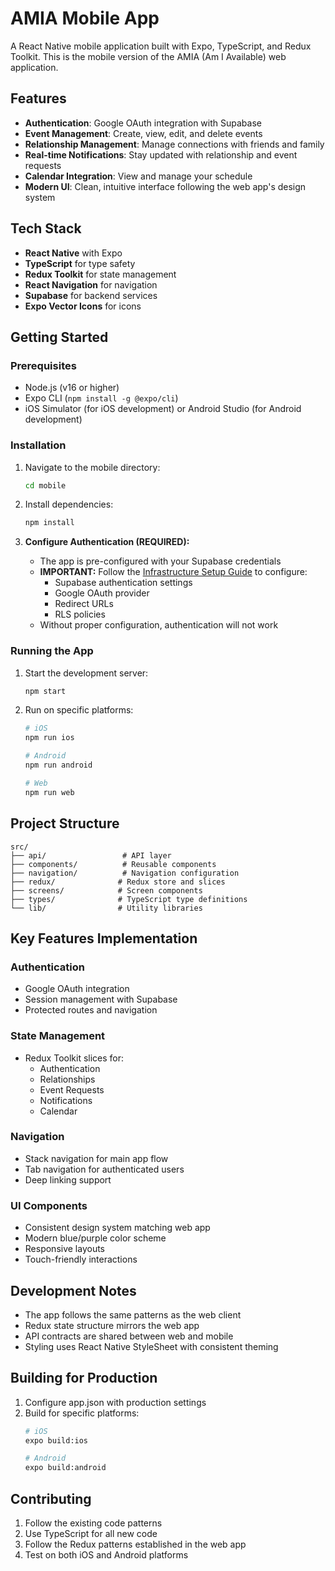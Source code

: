 # AMIA Mobile App

A React Native mobile application built with Expo, TypeScript, and Redux Toolkit. This is the mobile version of the AMIA (Am I Available) web application.

## Features

- **Authentication**: Google OAuth integration with Supabase
- **Event Management**: Create, view, edit, and delete events
- **Relationship Management**: Manage connections with friends and family
- **Real-time Notifications**: Stay updated with relationship and event requests
- **Calendar Integration**: View and manage your schedule
- **Modern UI**: Clean, intuitive interface following the web app's design system

## Tech Stack

- **React Native** with Expo
- **TypeScript** for type safety
- **Redux Toolkit** for state management
- **React Navigation** for navigation
- **Supabase** for backend services
- **Expo Vector Icons** for icons

## Getting Started

### Prerequisites

- Node.js (v16 or higher)
- Expo CLI (`npm install -g @expo/cli`)
- iOS Simulator (for iOS development) or Android Studio (for Android development)

### Installation

1. Navigate to the mobile directory:
   ```bash
   cd mobile
   ```

2. Install dependencies:
   ```bash
   npm install
   ```

3. **Configure Authentication (REQUIRED):**
   - The app is pre-configured with your Supabase credentials
   - **IMPORTANT:** Follow the [Infrastructure Setup Guide](./INFRASTRUCTURE_SETUP.md) to configure:
     - Supabase authentication settings
     - Google OAuth provider
     - Redirect URLs
     - RLS policies
   - Without proper configuration, authentication will not work

### Running the App

1. Start the development server:
   ```bash
   npm start
   ```

2. Run on specific platforms:
   ```bash
   # iOS
   npm run ios
   
   # Android
   npm run android
   
   # Web
   npm run web
   ```

## Project Structure

```
src/
├── api/                 # API layer
├── components/          # Reusable components
├── navigation/          # Navigation configuration
├── redux/              # Redux store and slices
├── screens/            # Screen components
├── types/              # TypeScript type definitions
└── lib/                # Utility libraries
```

## Key Features Implementation

### Authentication
- Google OAuth integration
- Session management with Supabase
- Protected routes and navigation

### State Management
- Redux Toolkit slices for:
  - Authentication
  - Relationships
  - Event Requests
  - Notifications
  - Calendar

### Navigation
- Stack navigation for main app flow
- Tab navigation for authenticated users
- Deep linking support

### UI Components
- Consistent design system matching web app
- Modern blue/purple color scheme
- Responsive layouts
- Touch-friendly interactions

## Development Notes

- The app follows the same patterns as the web client
- Redux state structure mirrors the web app
- API contracts are shared between web and mobile
- Styling uses React Native StyleSheet with consistent theming

## Building for Production

1. Configure app.json with production settings
2. Build for specific platforms:
   ```bash
   # iOS
   expo build:ios
   
   # Android
   expo build:android
   ```

## Contributing

1. Follow the existing code patterns
2. Use TypeScript for all new code
3. Follow the Redux patterns established in the web app
4. Test on both iOS and Android platforms
